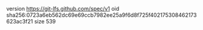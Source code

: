 version https://git-lfs.github.com/spec/v1
oid sha256:0723a6eb562dc69e69ccb7982ee25a9f6d8f725f402175308462173623ac3f21
size 539
